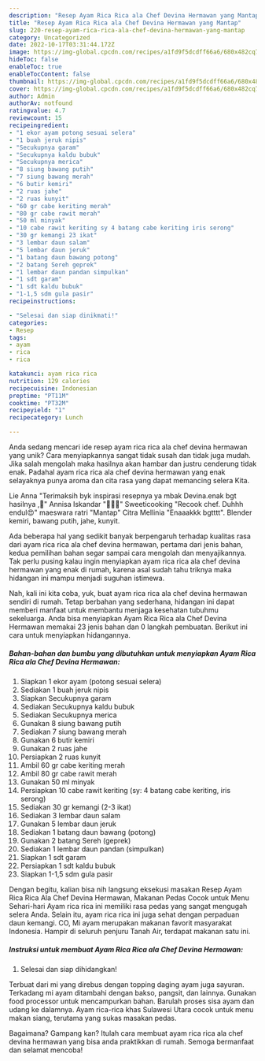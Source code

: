 ```yaml
---
description: "Resep Ayam Rica Rica ala Chef Devina Hermawan yang Mantap"
title: "Resep Ayam Rica Rica ala Chef Devina Hermawan yang Mantap"
slug: 220-resep-ayam-rica-rica-ala-chef-devina-hermawan-yang-mantap
category: Uncategorized
date: 2022-10-17T03:31:44.172Z
image: https://img-global.cpcdn.com/recipes/a1fd9f5dcdff66a6/680x482cq70/ayam-rica-rica-ala-chef-devina-hermawan-foto-resep-utama.jpg
hideToc: false
enableToc: true
enableTocContent: false
thumbnail: https://img-global.cpcdn.com/recipes/a1fd9f5dcdff66a6/680x482cq70/ayam-rica-rica-ala-chef-devina-hermawan-foto-resep-utama.jpg
cover: https://img-global.cpcdn.com/recipes/a1fd9f5dcdff66a6/680x482cq70/ayam-rica-rica-ala-chef-devina-hermawan-foto-resep-utama.jpg
author: Admin
authorAv: notfound
ratingvalue: 4.7
reviewcount: 15
recipeingredient:
- "1 ekor ayam potong sesuai selera"
- "1 buah jeruk nipis"
- "Secukupnya garam"
- "Secukupnya kaldu bubuk"
- "Secukupnya merica"
- "8 siung bawang putih"
- "7 siung bawang merah"
- "6 butir kemiri"
- "2 ruas jahe"
- "2 ruas kunyit"
- "60 gr cabe keriting merah"
- "80 gr cabe rawit merah"
- "50 ml minyak"
- "10 cabe rawit keriting sy 4 batang cabe keriting iris serong"
- "30 gr kemangi 23 ikat"
- "3 lembar daun salam"
- "5 lembar daun jeruk"
- "1 batang daun bawang potong"
- "2 batang Sereh geprek"
- "1 lembar daun pandan simpulkan"
- "1 sdt garam"
- "1 sdt kaldu bubuk"
- "1-1,5 sdm gula pasir"
recipeinstructions:

- "Selesai dan siap dinikmati!"
categories:
- Resep
tags:
- ayam
- rica
- rica

katakunci: ayam rica rica 
nutrition: 129 calories
recipecuisine: Indonesian
preptime: "PT11M"
cooktime: "PT32M"
recipeyield: "1"
recipecategory: Lunch

---
```





Anda sedang mencari ide resep ayam rica rica ala chef devina hermawan yang unik? Cara menyiapkannya sangat tidak susah dan tidak juga mudah. Jika salah mengolah maka hasilnya akan hambar dan justru cenderung tidak enak. Padahal ayam rica rica ala chef devina hermawan yang enak selayaknya punya aroma dan cita rasa yang dapat memancing selera Kita.





Lie Anna &#34;Terimaksih byk inspirasi resepnya ya mbak Devina.enak bgt hasilnya ,🥰&#34; Annisa Iskandar &#34;🤤🤤🤤&#34; Sweeticooking &#34;Recook chef. Duhhh endul😍&#34; maeswara ratri &#34;Mantap&#34; Citra Mellinia &#34;Enaaakkk bgtttt&#34;. Blender kemiri, bawang putih, jahe, kunyit.

Ada beberapa hal yang sedikit banyak berpengaruh terhadap kualitas rasa dari ayam rica rica ala chef devina hermawan, pertama dari jenis bahan, kedua pemilihan bahan segar sampai cara mengolah dan menyajikannya. Tak perlu pusing kalau ingin menyiapkan ayam rica rica ala chef devina hermawan yang enak di rumah, karena asal sudah tahu triknya maka hidangan ini mampu menjadi suguhan istimewa.






Nah, kali ini kita coba, yuk, buat ayam rica rica ala chef devina hermawan sendiri di rumah. Tetap berbahan yang sederhana, hidangan ini dapat memberi manfaat untuk membantu menjaga kesehatan tubuhmu sekeluarga. Anda bisa menyiapkan Ayam Rica Rica ala Chef Devina Hermawan memakai 23 jenis bahan dan 0 langkah pembuatan. Berikut ini cara untuk menyiapkan hidangannya.

<!--inarticleads1-->

##### Bahan-bahan dan bumbu yang dibutuhkan untuk menyiapkan Ayam Rica Rica ala Chef Devina Hermawan:

1. Siapkan 1 ekor ayam (potong sesuai selera)
1. Sediakan 1 buah jeruk nipis
1. Siapkan Secukupnya garam
1. Sediakan Secukupnya kaldu bubuk
1. Sediakan Secukupnya merica
1. Gunakan 8 siung bawang putih
1. Sediakan 7 siung bawang merah
1. Gunakan 6 butir kemiri
1. Gunakan 2 ruas jahe
1. Persiapkan 2 ruas kunyit
1. Ambil 60 gr cabe keriting merah
1. Ambil 80 gr cabe rawit merah
1. Gunakan 50 ml minyak
1. Persiapkan 10 cabe rawit keriting (sy: 4 batang cabe keriting, iris serong)
1. Sediakan 30 gr kemangi (2-3 ikat)
1. Sediakan 3 lembar daun salam
1. Gunakan 5 lembar daun jeruk
1. Sediakan 1 batang daun bawang (potong)
1. Gunakan 2 batang Sereh (geprek)
1. Sediakan 1 lembar daun pandan (simpulkan)
1. Siapkan 1 sdt garam
1. Persiapkan 1 sdt kaldu bubuk
1. Siapkan 1-1,5 sdm gula pasir


Dengan begitu, kalian bisa nih langsung eksekusi masakan Resep Ayam Rica Rica Ala Chef Devina Hermawan, Makanan Pedas Cocok untuk Menu Sehari-hari Ayam rica rica ini memiliki rasa pedas yang sangat mengugah selera Anda. Selain itu, ayam rica rica ini juga sehat dengan perpaduan daun kemangi. CO, Mi ayam merupakan makanan favorit masyarakat Indonesia. Hampir di seluruh penjuru Tanah Air, terdapat makanan satu ini. 

<!--inarticleads2-->

##### Instruksi untuk membuat Ayam Rica Rica ala Chef Devina Hermawan:


1. Selesai dan siap dihidangkan!

Terbuat dari mi yang direbus dengan topping daging ayam juga sayuran. Terkadang mi ayam ditambahi dengan bakso, pangsit, dan lainnya. Gunakan food processor untuk mencampurkan bahan. Barulah proses sisa ayam dan udang ke dalamnya. Ayam rica-rica khas Sulawesi Utara cocok untuk menu makan siang, terutama yang sukas masakan pedas. 

Bagaimana? Gampang kan? Itulah cara membuat ayam rica rica ala chef devina hermawan yang bisa anda praktikkan di rumah. Semoga bermanfaat dan selamat mencoba!
